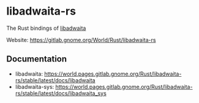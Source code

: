 # libadwaita-rs

The Rust bindings of [libadwaita](https://gitlab.gnome.org/GNOME/libadwaita)

Website: <https://gitlab.gnome.org/World/Rust/libadwaita-rs>

## Documentation

- libadwaita: <https://world.pages.gitlab.gnome.org/Rust/libadwaita-rs/stable/latest/docs/libadwaita>
- libadwaita-sys: <https://world.pages.gitlab.gnome.org/Rust/libadwaita-rs/stable/latest/docs/libadwaita_sys>
